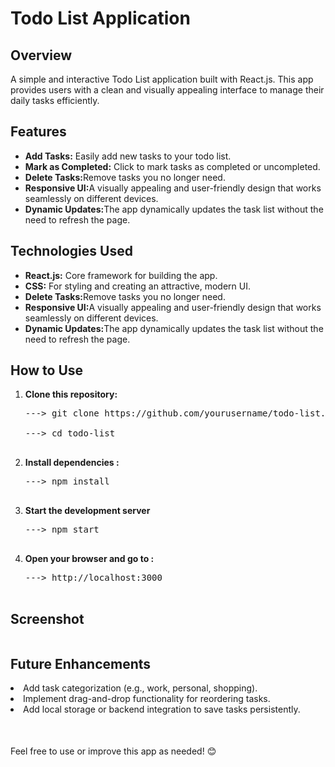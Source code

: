 
<html lang="en">

<body>
    <h1>Todo List Application</h1>
    <p><h2>Overview</h2>
A simple and interactive Todo List application built with React.js. This app provides users with a clean and visually appealing interface to manage their daily tasks efficiently.</p>


<div>
    <h2>Features</h2>
    <ul>
        <li><strong>Add Tasks:</strong> Easily add new tasks to your todo list.</li>
        <li><strong>Mark as Completed:</strong> Click to mark tasks as completed or uncompleted.</li>
        <li><strong>Delete Tasks:</strong>Remove tasks you no longer need.</li>
        <li><strong>Responsive UI:</strong>A visually appealing and user-friendly design that works seamlessly on different devices.</li>
        <li><strong>Dynamic Updates:</strong>The app dynamically updates the task list without the need to refresh the page.</li>
        
    
</div>

<div>
    <h2>Technologies Used</h2>
    <ul>
        <li><strong>React.js:</strong> Core framework for building the app.</li>
        <li><strong>CSS:</strong> For styling and creating an attractive, modern UI.</li>
        <li><strong>Delete Tasks:</strong>Remove tasks you no longer need.</li>
        <li><strong>Responsive UI:</strong>A visually appealing and user-friendly design that works seamlessly on different devices.</li>
        <li><strong>Dynamic Updates:</strong>The app dynamically updates the task list without the need to refresh the page.</li>
        
  
</div>


<div>
    <h2>How to Use</h2>
    <ol>
        <li><strong>Clone this repository:</strong> <pre>---> git clone https://github.com/yourusername/todo-list.git <br> <br>---> cd todo-list
            </pre></li>
        <li><strong>Install dependencies :</strong> <pre>---> npm install
        </pre></li>
        <li><strong>Start the development server</strong><pre>---> npm start
        </pre></li>
        <li><strong>Open your browser and go to :</strong><pre>---> http://localhost:3000
        </pre></li>
        
 
</div>

<div>
    <h2>Screenshot</h2>
    <img src="" alt="">
</div>


 <div>
    <h2>Future Enhancements</h2>
    <li>Add task categorization (e.g., work, personal, shopping).</li>
    <li>Implement drag-and-drop functionality for reordering tasks.</li>
    <li>Add local storage or backend integration to save tasks persistently.</li>
 </div>


<div style="margin: 50px auto;">
    Feel free to use or improve this app as needed! 😊
</div>





    
</body>
</html>
